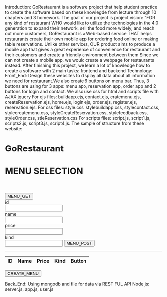 Introduction:
      GoRestaurant is a software project that help student practice to create the software based on these knowlegde from lecture through 10 chapters and 3 homework. The goal of our project is project vision: "FOR any kind of restaurant WHO would like to utilize the technologies in the 4.0 generation to expand their network, sell the food more widely, and reach out more customers, GoRestaurant is a Web-based service THAT helps restaurants create their own mobile app for ordering food online or making table reservations. Unlike other services, OUR product aims to produce a mobile app that gives a great experience of convenience for restaurant and their customers and create a friendly environment between them
     Since we can not create a mobile app, we would create a webpage for restaurants instead.
     After finishing this project, we learn a lot of knowledge how to create a software with 2 main tasks: frontend and backend
Technology:
Front_End: 
  Design these websites to display all data about all information we need for restaurant.We also create 6 buttons on menu bar. Thus, 3 buttons are using for 3 apps: menu app, reservation app, order app and 2 buttons for login and contact. We also use css for html and scripts file with AJAX jquery
     For ejs files: buildapp.ejs, contact.ejs, cratemenu.ejs, createReservation.ejs, home.ejs, login.ejs, order.ejs, register.ejs, reservation.ejs.
     For css files: style.css, stylebuildapp.css, stylecontact.css, stylecreatemenu.css, styleCreateReservation.css, stylefeedback.css, styleOrder.css, stleReservation.css
      For scripts files: script.js, script1.js, scripts2.js, script3.js, script4.js.
The sample of structure from these website:
<!DOCTYPE html>
<html lang="en">
<head>
  <title>  GoRestaurant Apps   </title>
  <link rel="stylesheet" href="stylebuildapp.css">    
</head>
  <body> 
  <h1>    <div class="h1">  GoRestaurant </div></h1>
  <h1>  <div class="h2">MENU SELECTION</div> <br> 
  </h1>
  <div class="th3"> 
  <button id="get-button"> <div class="button">  MENU_GET</div> </button> 
  <form id="create-form">
     <label > <div class="th2">id</div></label>
      <input type="text" id="idcreate-input">
      <label > <div class="th2">name </div></label>
      <input type="text" id="textcreate-input">
      <label > <div class="th2">price</div> </label> 
      <input type="text" id="price-input">
      <label > <div class="th2">kind </div></label> 
      <input type="text" id="kind-input">
      <button><div class="button1"> MENU_POST </div></button>
  </form>
  </div>
  <hr>
  <table>
      <thead> 
          <tr>            
              <th><div class="th1">  ID  </div></th>
              <th> <div class="th1"> Name </div></th>
              <th> <div class="th1">Price </div> </th>
              <th> <div class="th1"> Kind </div></th>
              <th> <div class="th1"> Button </div></th>
          </tr>
</thead>
<tbody>   </tbody>
  </table>
  <script src="./javascripts/jquery-3.6.0.min.js" >  </script>
  <script src="./javascripts/scripts.js">   </script>
  </body>
<a href="/createmenu"> <button  id="apps-button"><div class="button2">   CREATE_MENU </div></button></a>
</html>


Back_End: Using mongodb and file for data via REST FUL API Node js: server.js, app.js, user.js
